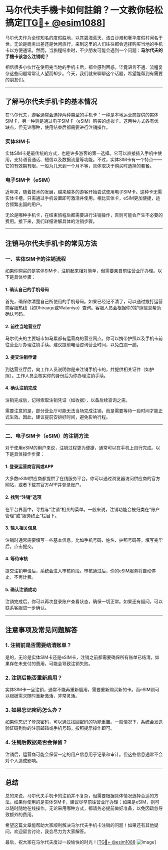 # 马尔代夫手機卡如何註銷？一文教你轻松搞定[[TG💪+ @esim1088](https://t.me/s/esim1088)]

马尔代夫作为全球知名的度假胜地，以其碧海蓝天、洁白沙滩和奢华度假村闻名于世。无论是商务出差还是休闲旅行，来到这里的人们往往都会选择购买当地的手机卡以方便通讯。然而，当旅程结束时，不少朋友可能会遇到一个问题：**马尔代夫的手機卡该怎么注销呢？**

相信很多小伙伴在使用完当地的手机卡后，都会感到困惑。毕竟语言不通、流程复杂这些问题常常让人望而却步。今天，我们就来聊聊这个话题，希望能帮到有需要的朋友们。

---

## **了解马尔代夫手机卡的基本情况**

在马尔代夫，游客通常会选择两种类型的手机卡：一种是本地运营商提供的实体SIM卡，另一种则是通过电子SIM卡（eSIM）购买的虚拟卡。这两种方式各有优缺点，但无论哪种，使用结束后都需要进行注销操作。

### **实体SIM卡**
实体SIM卡是最传统的方式，也是许多游客的第一选择。它可以直接插入手机中使用，支持语音通话、短信以及数据流量等功能。不过，实体SIM卡有一个特点——它的有效期有限，一般为几天到一个月不等，具体取决于购买时选择的套餐。

### **电子SIM卡（eSIM）**
近年来，随着技术的发展，越来越多的游客开始尝试使用电子SIM卡。这种卡无需实体卡槽，只需通过手机设置即可激活并使用。相比实体卡，eSIM更加便捷，适合频繁出国的用户。

无论是哪种手机卡，在结束旅程后都需要进行注销操作，否则可能会产生不必要的费用。接下来，我们详细讲解具体的注销步骤。

---

## **注销马尔代夫手机卡的常见方法**

### **一、实体SIM卡的注销流程**

如果你购买的是实体SIM卡，注销起来相对简单，但需要亲自前往营业厅办理。以下是具体步骤：

#### **1. 确认自己的手机号码**
首先，确保你清楚自己所使用的手机号码。如果已经记不清了，可以通过拨打运营商客服热线（如Dhiraagu或Wataniya）查询。客服人员会根据你的护照信息帮助确认号码。

#### **2. 前往当地营业厅**
马尔代夫的主要城市如马累都有运营商的营业网点。你可以携带护照以及手机卡前往营业厅办理注销手续。建议提前电话咨询营业时间，以免白跑一趟。

#### **3. 提交注销申请**
到达营业厅后，向工作人员说明你是来注销手机卡的，并提供相关证件（如护照）。工作人员会核实你的身份后为你办理注销手续。

#### **4. 确认注销完成**
注销完成后，记得索取注销凭证（如收据），以备后续查询之需。

需要注意的是，部分营业厅可能无法当场完成注销，而是需要等待一段时间才能正式生效。因此，建议提前安排好时间，避免影响行程。

---

### **二、电子SIM卡（eSIM）的注销方法**

对于使用eSIM的用户来说，注销过程更为便捷，通常可以在手机上自行完成。以下是具体操作步骤：

#### **1. 登录运营商官网或APP**
大多数eSIM供应商都提供了在线服务平台。你可以通过浏览器访问供应商的官方网站，或者下载其官方APP并登录账户。

#### **2. 找到“注销”选项**
在平台界面中，寻找与“注销”相关的菜单。一般来说，注销功能会被归类在“账户管理”或“服务终止”栏目下。

#### **3. 输入相关信息**
注销时通常需要填写一些基本信息，比如手机号码、姓名、护照号码等。填写完毕后，点击提交。

#### **4. 等待审核**
提交注销申请后，系统会进入审核阶段。审核通过后，你的eSIM服务将自动停止，不再计费。

#### **5. 确认注销成功**
注销完成后，你可以再次登录账户查看状态，确保一切正常。如果还有疑问，可以联系客服进一步确认。

---

## **注意事项及常见问题解答**

### **1. 注销前是否需要结清账单？**
是的，无论是实体SIM卡还是eSIM卡，注销之前都需要确保所有账单已结清。如果存在未支付的费用，可能会导致注销失败。

### **2. 注销后能否重新启用？**
实体SIM卡一旦注销，通常不能再重新启用，需要重新购买新的卡。而eSIM则可以根据需求随时重新激活，非常灵活。

### **3. 如果忘记密码怎么办？**
如果你忘记了登录密码，可以通过找回密码的功能重置。一般情况下，系统会发送验证码到你的注册邮箱或手机号码，按照提示操作即可。

### **4. 注销后数据是否会保留？**
注销后，运营商可能会保留一定的用户信息用于记录和审计。但这些信息通常不会对个人造成影响。

---

## **总结**

总的来说，马尔代夫手机卡的注销并不复杂，但需要根据具体情况选择合适的方法。如果你使用的是实体SIM卡，建议尽早前往营业厅办理；如果是eSIM，则可以随时随地在线操作。无论采用哪种方式，都请务必提前做好准备，以免因疏忽导致额外的费用。

希望这篇文章能帮助大家顺利解决马尔代夫手机卡注销的问题！如果还有其他疑问，欢迎留言讨论，我会尽力为大家解答。

最后，祝大家在马尔代夫度过一段愉快的时光！[[TG💪+ @esim1088](https://t.me/s/esim1088) ![Image](https://i.postimg.cc/4NQfJmqS/Snipaste-2025-05-13-00-14-12.png)]